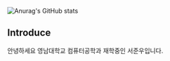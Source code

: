 ![Anurag's GitHub stats](https://github-readme-stats.vercel.app/api?username=csjws&show_icons=true&theme=radical)
## Introduce 
안녕하세요 영남대학교 컴퓨터공학과 재학중인 서준우입니다.

<!--
**csjws/csjws** is a ✨ _special_ ✨ repository because its `README.md` (this file) appears on your GitHub profile.

Here are some ideas to get you started:

- 🔭 I’m currently working on ...
- 🌱 I’m currently learning ...
- 👯 I’m looking to collaborate on ...
- 🤔 I’m looking for help with ...
- 💬 Ask me about ...
- 📫 How to reach me: ...
- 😄 Pronouns: ...
- ⚡ Fun fact: ...
-->
